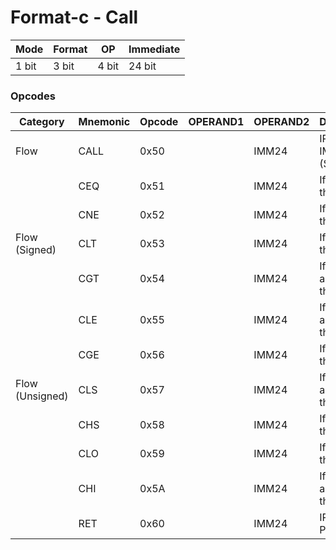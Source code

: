 # Format-c - Call

| Mode  | Format | OP     | Immediate |
|-------|--------|--------|-----------|
| 1 bit | 3 bit  | 4 bit  | 24 bit    |

### Opcodes

| Category           | Mnemonic | Opcode | OPERAND1 | OPERAND2 | Description                                                    |
|--------------------|----------|--------|----------|----------|----------------------------------------------------------------|
| Flow               | CALL     | 0x50   |          | IMM24    | IP += IMM24 (Signed)                                           |
|                    | CEQ      | 0x51   |          | IMM24    | If flag  EQ then CALL                                          |
|                    | CNE      | 0x52   |          | IMM24    | If flag !EQ then CALL                                          |
| Flow (Signed)      | CLT      | 0x53   |          | IMM24    | If flag  LT then CALL                                          |
|                    | CGT      | 0x54   |          | IMM24    | If flag !LT and !EQ then CALL                                  |
|                    | CLE      | 0x55   |          | IMM24    | If flag  LT and  EQ then CALL                                  |
|                    | CGE      | 0x56   |          | IMM24    | If flag  LT then CALL                                          |
| Flow (Unsigned)    | CLS      | 0x57   |          | IMM24    | If flag  LO and  EQ then CALL                                  |
|                    | CHS      | 0x58   |          | IMM24    | If flag !LO then CALL                                          |
|                    | CLO      | 0x59   |          | IMM24    | If flag  LO then CALL                                          |
|                    | CHI      | 0x5A   |          | IMM24    | If flag !LO and !EQ then CALL                                  |
|                    | RET      | 0x60   |          | IMM24    | IP = POP(Reg)                                                  |

